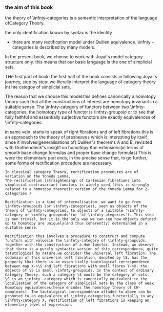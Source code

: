 ### the aim of this book 

the theory of \infnty-categories is a semantic interpretation of the language ofCategory Theory.

the only identification known by syntax is the identity

- there are many rectification model under Quillen equivalence.
\infnty - categories is described by many models.

In the present book, we choose to work with Joyal's model category structure only. this means that our basic language is the one of simplicial sets. 

THe first part of book: the first half of the book consists in following Joyal's journey, step by step: we literally interpret the language of category theory int hte categoy of simplicial sets, 

The reason that we choose this model:this defines canonically a homotopy theory such that all the constructions of interest are homotopy invariant in a suitable sense:
The \infnty-category of functors between two \infnty-categories, the homotopy type of functor is \infnty-groupoid or to see that fully faithful and essentially surjective functors are exactly equivalences of \infnty-categories.

in same vein, starts to speak of right fibrations and of left fibrations.this is an appraoach to the theory of presheaves which is interesting by itself, since it involves(generalisations of) Quillen"s theorems A and B, revisited with Grothendieck"s insight on homotopy Kan extensions(in terms of smooth base change formulas and proper base change formulas) This is were the elementary part ends, in the precise sense that, to go further, some forms of rectification procedure are necessary.

 	In classical category Theory, rectification procedures are of variation on the Yoneda Lemma.
 	The rectification (straightening) of Cartesian fibrations into simplicial contravariant functors is widely used,(this is strongly related to a homotopy theoretic cersion of the Yoneda Lemma for 2-categories.)

 	Rectification is a kind of internalisation: we want to go from \infnty-groupoids (or \infnty-categories), seen as objects of the theory of \infnty-categories, to objects of a suitable '\infnty-category of \infnty-groupoids'(or 'of \infnty-ategories'). This step is non trivial, but it is the only way we can see how objects defined up to homotopy are uniquely(and thus coherently) determinded in a suitable sense. 

 	Rectification thus involves a procedure to construct and compute functors with valuesin the \infnty-category of \infnty-groupoids, together with the construction of a Hom functor. Instead, we observe that there is a purely syntactic version of this correspondence, quite tatutological by nature.we consider the universal left fibration. The codomain of this universal left fibration, denoted by \S, has the property that there is an essen tially tautological correspondence between map X->\S and left fibrations with small fibres Y->X. the objects of \S is small \infnty-groupoids. In the context of ordinary Category Theory, such a category \S would be the category of sets.
 	\S is an \infnty -category which is canonically equivalent to the localisation of the category of simplicial sets by the class of weak homotopy equivalences(hence encodes the homotopy theory of CW-complexes). The tautological correspondence alluded to above can be promoted to an equivalence of \infnty-categories,functorially in any \infnty-category X. rectification of left fibrations is keeping an elementary level of expression.
